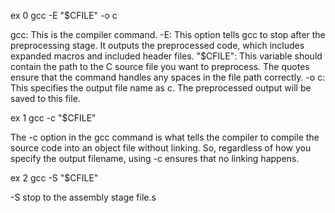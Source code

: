 ex 0
gcc -E "$CFILE" -o c

gcc: This is the compiler command.
-E: This option tells gcc to stop after the preprocessing stage. It outputs the preprocessed code, which includes expanded macros and included header files.
"$CFILE": This variable should contain the path to the C source file you want to preprocess. The quotes ensure that the command handles any spaces in the file path correctly.
-o c: This specifies the output file name as c. The preprocessed output will be saved to this file.

ex 1 
gcc -c "$CFILE"

 The -c option in the gcc command is what tells the compiler to compile the source code into an object file without linking. So, regardless of how you specify the output filename, using -c ensures that no linking happens.

ex 2 
gcc -S "$CFILE"

-S stop to the assembly stage   file.s
